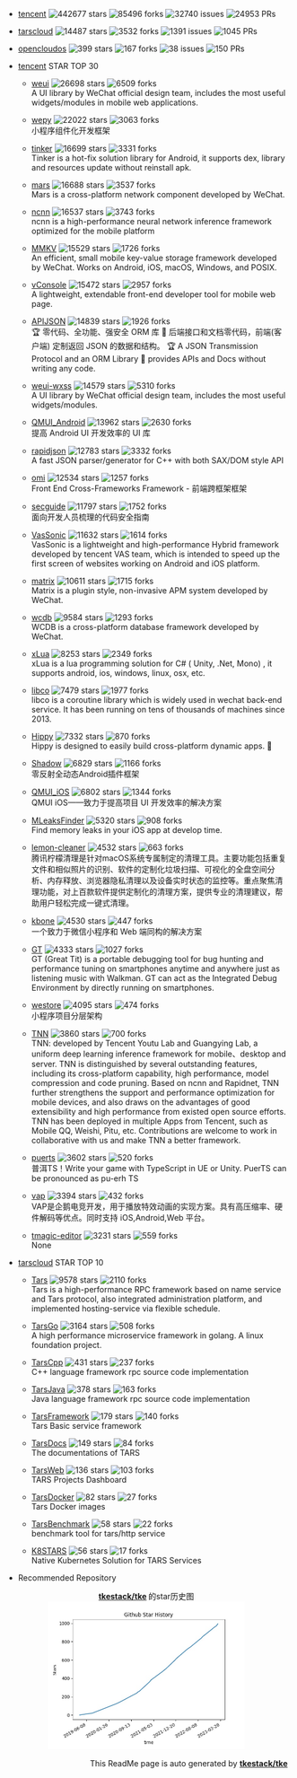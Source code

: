 
+ [tencent](https://github.com/tencent)
![442677 stars](https://img.shields.io/badge/Stars-442677-green)
![85496 forks](https://img.shields.io/badge/Forks-85496-green)
![32740 issues](https://img.shields.io/badge/Issues-32740-green)
![24953 PRs](https://img.shields.io/badge/PRs-24953-green)

+ [tarscloud](https://github.com/tarscloud)
![14487 stars](https://img.shields.io/badge/Stars-14487-green)
![3532 forks](https://img.shields.io/badge/Forks-3532-green)
![1391 issues](https://img.shields.io/badge/Issues-1391-green)
![1045 PRs](https://img.shields.io/badge/PRs-1045-green)

+ [opencloudos](https://github.com/opencloudos)
![399 stars](https://img.shields.io/badge/Stars-399-green)
![167 forks](https://img.shields.io/badge/Forks-167-green)
![38 issues](https://img.shields.io/badge/Issues-38-green)
![150 PRs](https://img.shields.io/badge/PRs-150-green)



+ [tencent](https://github.com/tencent) STAR TOP 30
    
    + [weui](https://github.com/tencent/weui) 
    ![26698 stars](https://img.shields.io/badge/Stars-26698-green)
    ![6509 forks](https://img.shields.io/badge/Forks-6509-green)  
    A UI library by WeChat official design team, includes the most useful widgets/modules in mobile web applications.
    
    + [wepy](https://github.com/tencent/wepy) 
    ![22022 stars](https://img.shields.io/badge/Stars-22022-green)
    ![3063 forks](https://img.shields.io/badge/Forks-3063-green)  
    小程序组件化开发框架
    
    + [tinker](https://github.com/tencent/tinker) 
    ![16699 stars](https://img.shields.io/badge/Stars-16699-green)
    ![3331 forks](https://img.shields.io/badge/Forks-3331-green)  
    Tinker is a hot-fix solution library for Android, it supports dex, library and resources update without reinstall apk.
    
    + [mars](https://github.com/tencent/mars) 
    ![16688 stars](https://img.shields.io/badge/Stars-16688-green)
    ![3537 forks](https://img.shields.io/badge/Forks-3537-green)  
    Mars is a cross-platform network component  developed by WeChat.
    
    + [ncnn](https://github.com/tencent/ncnn) 
    ![16537 stars](https://img.shields.io/badge/Stars-16537-green)
    ![3743 forks](https://img.shields.io/badge/Forks-3743-green)  
    ncnn is a high-performance neural network inference framework optimized for the mobile platform
    
    + [MMKV](https://github.com/tencent/MMKV) 
    ![15529 stars](https://img.shields.io/badge/Stars-15529-green)
    ![1726 forks](https://img.shields.io/badge/Forks-1726-green)  
    An efficient, small mobile key-value storage framework developed by WeChat. Works on Android, iOS, macOS, Windows, and POSIX.
    
    + [vConsole](https://github.com/tencent/vConsole) 
    ![15472 stars](https://img.shields.io/badge/Stars-15472-green)
    ![2957 forks](https://img.shields.io/badge/Forks-2957-green)  
    A lightweight, extendable front-end developer tool for mobile web page.
    
    + [APIJSON](https://github.com/tencent/APIJSON) 
    ![14839 stars](https://img.shields.io/badge/Stars-14839-green)
    ![1926 forks](https://img.shields.io/badge/Forks-1926-green)  
    🏆 零代码、全功能、强安全 ORM 库 🚀 后端接口和文档零代码，前端(客户端) 定制返回 JSON 的数据和结构。 🏆 A JSON Transmission Protocol and an ORM Library 🚀  provides APIs and Docs without writing any code.
    
    + [weui-wxss](https://github.com/tencent/weui-wxss) 
    ![14579 stars](https://img.shields.io/badge/Stars-14579-green)
    ![5310 forks](https://img.shields.io/badge/Forks-5310-green)  
    A UI library by WeChat official design team, includes the most useful widgets/modules.
    
    + [QMUI_Android](https://github.com/tencent/QMUI_Android) 
    ![13962 stars](https://img.shields.io/badge/Stars-13962-green)
    ![2630 forks](https://img.shields.io/badge/Forks-2630-green)  
    提高 Android UI 开发效率的 UI 库
    
    + [rapidjson](https://github.com/tencent/rapidjson) 
    ![12783 stars](https://img.shields.io/badge/Stars-12783-green)
    ![3332 forks](https://img.shields.io/badge/Forks-3332-green)  
    A fast JSON parser/generator for C++ with both SAX/DOM style API
    
    + [omi](https://github.com/tencent/omi) 
    ![12534 stars](https://img.shields.io/badge/Stars-12534-green)
    ![1257 forks](https://img.shields.io/badge/Forks-1257-green)  
     Front End Cross-Frameworks Framework - 前端跨框架框架
    
    + [secguide](https://github.com/tencent/secguide) 
    ![11797 stars](https://img.shields.io/badge/Stars-11797-green)
    ![1752 forks](https://img.shields.io/badge/Forks-1752-green)  
    面向开发人员梳理的代码安全指南
    
    + [VasSonic](https://github.com/tencent/VasSonic) 
    ![11632 stars](https://img.shields.io/badge/Stars-11632-green)
    ![1614 forks](https://img.shields.io/badge/Forks-1614-green)  
    VasSonic is a lightweight and high-performance Hybrid framework developed by tencent VAS team, which is intended to speed up the first screen of websites working on Android and iOS platform. 
    
    + [matrix](https://github.com/tencent/matrix) 
    ![10611 stars](https://img.shields.io/badge/Stars-10611-green)
    ![1715 forks](https://img.shields.io/badge/Forks-1715-green)  
    Matrix is a plugin style, non-invasive APM system developed by WeChat.
    
    + [wcdb](https://github.com/tencent/wcdb) 
    ![9584 stars](https://img.shields.io/badge/Stars-9584-green)
    ![1293 forks](https://img.shields.io/badge/Forks-1293-green)  
    WCDB is a cross-platform database framework developed by WeChat.
    
    + [xLua](https://github.com/tencent/xLua) 
    ![8253 stars](https://img.shields.io/badge/Stars-8253-green)
    ![2349 forks](https://img.shields.io/badge/Forks-2349-green)  
    xLua is a lua programming solution for  C# ( Unity, .Net, Mono) , it supports android, ios, windows, linux, osx, etc.
    
    + [libco](https://github.com/tencent/libco) 
    ![7479 stars](https://img.shields.io/badge/Stars-7479-green)
    ![1977 forks](https://img.shields.io/badge/Forks-1977-green)  
    libco is a coroutine library which is widely used in wechat  back-end service. It has been running on tens of thousands of machines since 2013.
    
    + [Hippy](https://github.com/tencent/Hippy) 
    ![7332 stars](https://img.shields.io/badge/Stars-7332-green)
    ![870 forks](https://img.shields.io/badge/Forks-870-green)  
    Hippy is designed to easily build cross-platform dynamic apps. 👏
    
    + [Shadow](https://github.com/tencent/Shadow) 
    ![6829 stars](https://img.shields.io/badge/Stars-6829-green)
    ![1166 forks](https://img.shields.io/badge/Forks-1166-green)  
    零反射全动态Android插件框架
    
    + [QMUI_iOS](https://github.com/tencent/QMUI_iOS) 
    ![6802 stars](https://img.shields.io/badge/Stars-6802-green)
    ![1344 forks](https://img.shields.io/badge/Forks-1344-green)  
    QMUI iOS——致力于提高项目 UI 开发效率的解决方案
    
    + [MLeaksFinder](https://github.com/tencent/MLeaksFinder) 
    ![5320 stars](https://img.shields.io/badge/Stars-5320-green)
    ![908 forks](https://img.shields.io/badge/Forks-908-green)  
    Find memory leaks in your iOS app at develop time.
    
    + [lemon-cleaner](https://github.com/tencent/lemon-cleaner) 
    ![4532 stars](https://img.shields.io/badge/Stars-4532-green)
    ![663 forks](https://img.shields.io/badge/Forks-663-green)  
    腾讯柠檬清理是针对macOS系统专属制定的清理工具。主要功能包括重复文件和相似照片的识别、软件的定制化垃圾扫描、可视化的全盘空间分析、内存释放、浏览器隐私清理以及设备实时状态的监控等。重点聚焦清理功能，对上百款软件提供定制化的清理方案，提供专业的清理建议，帮助用户轻松完成一键式清理。
    
    + [kbone](https://github.com/tencent/kbone) 
    ![4530 stars](https://img.shields.io/badge/Stars-4530-green)
    ![447 forks](https://img.shields.io/badge/Forks-447-green)  
    一个致力于微信小程序和 Web 端同构的解决方案
    
    + [GT](https://github.com/tencent/GT) 
    ![4333 stars](https://img.shields.io/badge/Stars-4333-green)
    ![1027 forks](https://img.shields.io/badge/Forks-1027-green)  
    GT (Great Tit) is a portable debugging tool for bug hunting and performance tuning on smartphones anytime and anywhere just as listening music with Walkman. GT can act as the Integrated Debug Environment by directly running on smartphones.
    
    + [westore](https://github.com/tencent/westore) 
    ![4095 stars](https://img.shields.io/badge/Stars-4095-green)
    ![474 forks](https://img.shields.io/badge/Forks-474-green)  
    小程序项目分层架构
    
    + [TNN](https://github.com/tencent/TNN) 
    ![3860 stars](https://img.shields.io/badge/Stars-3860-green)
    ![700 forks](https://img.shields.io/badge/Forks-700-green)  
    TNN: developed by Tencent Youtu Lab and Guangying Lab, a uniform deep learning inference framework for mobile、desktop and server. TNN is distinguished by several outstanding features, including its cross-platform capability, high performance, model compression and code pruning. Based on ncnn and Rapidnet, TNN further strengthens the support and performance optimization for mobile devices, and also draws on the advantages of good extensibility and high performance from existed open source efforts. TNN has been deployed in multiple Apps from Tencent, such as Mobile QQ, Weishi, Pitu, etc. Contributions are welcome to work in collaborative with us and make TNN a better framework. 
    
    + [puerts](https://github.com/tencent/puerts) 
    ![3602 stars](https://img.shields.io/badge/Stars-3602-green)
    ![520 forks](https://img.shields.io/badge/Forks-520-green)  
    普洱TS！Write your game with TypeScript in UE or Unity. PuerTS can be pronounced as pu-erh TS
    
    + [vap](https://github.com/tencent/vap) 
    ![3394 stars](https://img.shields.io/badge/Stars-3394-green)
    ![432 forks](https://img.shields.io/badge/Forks-432-green)  
    VAP是企鹅电竞开发，用于播放特效动画的实现方案。具有高压缩率、硬件解码等优点。同时支持 iOS,Android,Web 平台。
    
    + [tmagic-editor](https://github.com/tencent/tmagic-editor) 
    ![3231 stars](https://img.shields.io/badge/Stars-3231-green)
    ![559 forks](https://img.shields.io/badge/Forks-559-green)  
    None
    

+ [tarscloud](https://github.com/tarscloud) STAR TOP 10
    
    + [Tars](https://github.com/tarscloud/Tars) 
    ![9578 stars](https://img.shields.io/badge/Stars-9578-green)
    ![2110 forks](https://img.shields.io/badge/Forks-2110-green)  
    Tars is a high-performance RPC framework based on name service and Tars protocol, also integrated administration platform, and implemented hosting-service via flexible schedule.
    
    + [TarsGo](https://github.com/tarscloud/TarsGo) 
    ![3164 stars](https://img.shields.io/badge/Stars-3164-green)
    ![508 forks](https://img.shields.io/badge/Forks-508-green)  
    A  high performance microservice  framework  in golang. A linux foundation project.
    
    + [TarsCpp](https://github.com/tarscloud/TarsCpp) 
    ![431 stars](https://img.shields.io/badge/Stars-431-green)
    ![237 forks](https://img.shields.io/badge/Forks-237-green)  
    C++ language framework rpc source code implementation
    
    + [TarsJava](https://github.com/tarscloud/TarsJava) 
    ![378 stars](https://img.shields.io/badge/Stars-378-green)
    ![163 forks](https://img.shields.io/badge/Forks-163-green)  
    Java language framework rpc source code implementation
    
    + [TarsFramework](https://github.com/tarscloud/TarsFramework) 
    ![179 stars](https://img.shields.io/badge/Stars-179-green)
    ![140 forks](https://img.shields.io/badge/Forks-140-green)  
    Tars Basic service framework
    
    + [TarsDocs](https://github.com/tarscloud/TarsDocs) 
    ![149 stars](https://img.shields.io/badge/Stars-149-green)
    ![84 forks](https://img.shields.io/badge/Forks-84-green)  
    The documentations of TARS
    
    + [TarsWeb](https://github.com/tarscloud/TarsWeb) 
    ![136 stars](https://img.shields.io/badge/Stars-136-green)
    ![103 forks](https://img.shields.io/badge/Forks-103-green)  
    TARS Projects Dashboard
    
    + [TarsDocker](https://github.com/tarscloud/TarsDocker) 
    ![82 stars](https://img.shields.io/badge/Stars-82-green)
    ![27 forks](https://img.shields.io/badge/Forks-27-green)  
    Tars Docker  images
    
    + [TarsBenchmark](https://github.com/tarscloud/TarsBenchmark) 
    ![58 stars](https://img.shields.io/badge/Stars-58-green)
    ![22 forks](https://img.shields.io/badge/Forks-22-green)  
    benchmark tool for tars/http service
    
    + [K8STARS](https://github.com/tarscloud/K8STARS) 
    ![56 stars](https://img.shields.io/badge/Stars-56-green)
    ![17 forks](https://img.shields.io/badge/Forks-17-green)  
    Native Kubernetes  Solution for TARS Services
    


+ Recommended Repository  
<p align="center">
      <strong>
        <a href="https://github.com/tkestack/tke" target="_blank">tkestack/tke</a>
      </strong>  的star历史图
  <br>
  <img src="https://raw.githubusercontent.com/ButterAndButterfly/GithubTools/master/data/stars_history.jpg" width="350px"></img>    
</p>

<p align="right">
      This ReadMe page is auto generated by 
      <strong>
        <a href="https://github.com/tkestack/tke" target="_blank">tkestack/tke</a><br>
      </strong>   
</p>